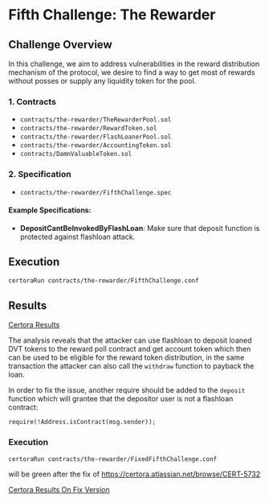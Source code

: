 # Fifth Challenge: The Rewarder

## Challenge Overview

In this challenge, we aim to address vulnerabilities in the reward distribution mechanism of the protocol, we desire to find a way to get most of rewards without posses or supply any liquidity token for the pool.

### 1. Contracts

- `contracts/the-rewarder/TheRewarderPool.sol`
- `contracts/the-rewarder/RewardToken.sol`
- `contracts/the-rewarder/FlashLoanerPool.sol`
- `contracts/the-rewarder/AccountingToken.sol`
- `contracts/DamnValuableToken.sol`

### 2. Specification

- `contracts/the-rewarder/FifthChallenge.spec`

#### Example Specifications:

- **DepositCantBeInvokedByFlashLoan**: Make sure that deposit function is protected against flashloan attack.

## Execution

```bash
certoraRun contracts/the-rewarder/FifthChallenge.conf
```

## Results

[Certora Results](https://vaas-stg.certora.com/output/1512/3af3642d5e724ddb9d3eee1812284fed?anonymousKey=b9b4bb00a48450f176f1a28dc5f09298d17fbbe9)

The analysis reveals that the attacker can use flashloan to deposit loaned DVT tokens to the reward poll contract and get account token which then can be used to be eligible for the reward token distribution, in the same transaction the attacker can also call the `withdraw` function to payback the loan.

In order to fix the issue, another require should be added to the `deposit` function
which will grantee that the depositor user is not a flashloan contract:

```solidity
require(!Address.isContract(msg.sender));
```

### Execution

```bash
certoraRun contracts/the-rewarder/FixedFifthChallenge.conf
```

will be green after the fix of https://certora.atlassian.net/browse/CERT-5732

[Certora Results On Fix Version](https://prover.certora.com/output/1512/2626b553ef404f9aad184b26d94da7e7?anonymousKey=f0c5da4e4c56ee4eb5fbd6359bfa092c563fb97a)